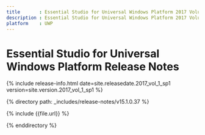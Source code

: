 ```yaml
---
title       : Essential Studio for Universal Windows Platform 2017 Volume 1 Service Pack 1 Release Notes
description : Essential Studio for Universal Windows Platform 2017 Volume 1 Service Pack 1 Release Notes
platform    : UWP
---
```


# Essential Studio for Universal Windows Platform Release Notes

{% include release-info.html date=site.releasedate.2017_vol_1_sp1 version=site.version.2017_vol_1_sp1 %} 

{% directory path: _includes/release-notes/v15.1.0.37 %}

{% include {{file.url}} %}

{% enddirectory %}